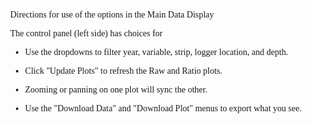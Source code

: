 <head><style>

html {
  color: #1a1a1a;
  background-color: #fdfdfd;
}
body {
  margin: 0 auto;
  max-width: 1500px;
  padding-left: 50px;
  padding-right: 50px;
  padding-top: 50px;
  padding-bottom: 50px;
  hyphens: auto;
  overflow-wrap: break-word;
  text-rendering: optimizeLegibility;
  font-kerning: normal;
  font-family: Georgia, serif;
}
img {
  max-width: 100%;
}
table {
  width: 100%;
  border-collapse: collapse;
  margin: 1em auto;
  display: table;
}
th, td {
  padding: 0.5em;
  text-align: center;
  border: 1px solid #ddd;
}
figcaption, caption {
  font-style: italic;
  text-align: center;
  margin-top: 0.5em;
}

</style></head><p>Directions for use of the options in the Main Data Display</p>
<p>The control panel (left side) has choices for</p>
<ul>
<li><p>Use the dropdowns to filter year, variable, strip, logger location, and depth.</p></li>
<li><p>Click "Update Plots" to refresh the Raw and Ratio plots.</p></li>
<li><p>Zooming or panning on one plot will sync the other.</p></li>
<li><p>Use the "Download Data" and "Download Plot" menus to export what you see.</p></li>
</ul>
